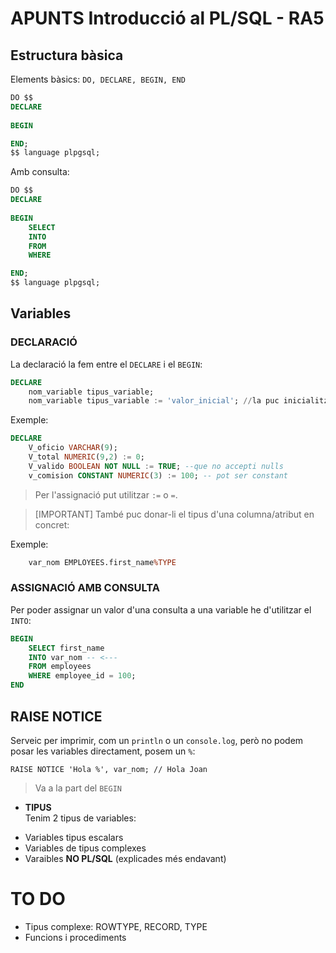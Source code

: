 # APUNTS Introducció al PL/SQL - RA5

## Estructura bàsica
Elements bàsics: `DO, DECLARE, BEGIN, END`

```sql
DO $$
DECLARE
    
BEGIN

END;
$$ language plpgsql;

```

Amb consulta:  
```sql
DO $$
DECLARE
    
BEGIN
    SELECT 
    INTO
    FROM
    WHERE

END;
$$ language plpgsql;

```


## Variables

### DECLARACIÓ 
La declaració la fem entre el `DECLARE` i el `BEGIN`:
```sql
DECLARE
    nom_variable tipus_variable;
    nom_variable tipus_variable := 'valor_inicial'; //la puc inicialitzar
```

Exemple:  
```sql
DECLARE
    V_oficio VARCHAR(9);
    V_total NUMERIC(9,2) := 0;
    V_valido BOOLEAN NOT NULL := TRUE; --que no accepti nulls
    v_comision CONSTANT NUMERIC(3) := 100; -- pot ser constant
```
> Per l'assignació put utilitzar `:=` o `=`.

>[IMPORTANT] També puc donar-li el tipus d'una columna/atribut en concret:  


Exemple: 
```sql
    var_nom EMPLOYEES.first_name%TYPE
```

### ASSIGNACIÓ AMB CONSULTA
Per poder assignar un valor d'una consulta a una variable he d'utilitzar el `INTO`:
```sql
BEGIN
    SELECT first_name
    INTO var_nom -- <---
    FROM employees
    WHERE employee_id = 100;
END
```

## RAISE NOTICE
Serveic per imprimir, com un `println` o un `console.log`, però no podem posar les variables directament, posem un `%`:

```plpgsql
RAISE NOTICE 'Hola %', var_nom; // Hola Joan
```

> Va a la part del `BEGIN`  




* **TIPUS**  
Tenim 2 tipus de variables:
- Variables tipus escalars
- Variables de tipus complexes
- Varaibles **NO PL/SQL** (explicades més endavant)


# TO DO
+ Tipus complexe: ROWTYPE, RECORD, TYPE
+ Funcions i procediments
